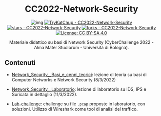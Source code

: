 <div align="center">

# CC2022-Network-Security
![img](https://custom-icon-badges.herokuapp.com/badge/cat-approved-red?logo=cat-approved&logoColor=fff)
[![TryKatChup - CC2022-Network-Security](https://img.shields.io/static/v1?label=TryKatChup&message=CC2022-Network-Security&color=blue&logo=github)](https://github.com/TryKatChup/CC2022-Network-Security "Go to GitHub repo")
[![stars - CC2022-Network-Security](https://img.shields.io/github/stars/TryKatChup/CC2022-Network-Security?style=social)](https://github.com/TryKatChup/CC2022-Network-Security)
[![forks - CC2022-Network-Security](https://img.shields.io/github/forks/TryKatChup/CC2022-Network-Security?style=social)](https://github.com/TryKatChup/CC2022-Network-Security)
[![License: CC BY-SA 4.0](https://img.shields.io/badge/License-CC%20BY--SA%204.0-lightgrey.svg)](https://creativecommons.org/licenses/by-sa/4.0/)

Materiale didattico su basi di Network Security (CyberChallenge 2022 - Alma Mater Studiorum - Università di Bologna).
</div>

## Contenuti

- [Network_Security__Basi_e_cenni_teorici](https://github.com/TryKatChup/CC2022-Network-Security/blob/main/Network_Security__Basi_e_cenni_teorici.pdf): lezione di teoria su basi di Computer Networks e Network Security (8/3/2022)

- [Network_Security__Laboratorio](https://github.com/TryKatChup/CC2022-Network-Security/blob/main/Network_Security__Laboratorio.pdf): lezione di laboratorio su IDS, IPS e Suricata in dettaglio (11/3/2022).

- [Lab-challenge](https://github.com/TryKatChup/CC2022-Network-Security/tree/main/Lab-challenge): challenge su file `.pcap` proposte in laboratorio, con soluzioni. Utilizzo di Wireshark come tool di analisi del traffico.
